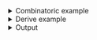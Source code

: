 <details><summary>Combinatoric example</summary>

```no_run
#[derive(Debug, Clone)]
pub struct Options {
    turbo: bool,
    backing: bool,
    xinerama: bool,
}

fn toggle_option(name: &'static str, help: &'static str) -> impl Parser<bool> {
    // parse +name and -name into a bool
    any::<String, _, _>(name, move |s: String| {
        if let Some(rest) = s.strip_prefix('+') {
            (rest == name).then_some(true)
        } else if let Some(rest) = s.strip_prefix('-') {
            (rest == name).then_some(false)
        } else {
            None
        }
    })
    // set a custom usage and help metavariable
    .metavar(
        &[
            ("+", Style::Literal),
            (name, Style::Literal),
            (" | ", Style::Text),
            ("-", Style::Literal),
            (name, Style::Literal),
        ][..],
    )
    // set a custom help description
    .help(help)
    // apply this parser to all unconsumed items
    .anywhere()
}

pub fn options() -> OptionParser<Options> {
    let backing = toggle_option("backing", "Enable or disable backing")
        .fallback(false)
        .debug_fallback();
    let xinerama = toggle_option("xinerama", "enable or disable Xinerama")
        .fallback(true)
        .debug_fallback();
    let turbo = short('t')
        .long("turbo")
        .help("Engage the turbo mode")
        .switch();
    construct!(Options {
        turbo,
        backing,
        xinerama,
    })
    .to_options()
}
```

</details>
<details><summary>Derive example</summary>

```no_run
#[derive(Debug, Clone, Bpaf)]
#[bpaf(options)]
pub struct Options {
    /// Engage the turbo mode
    #[bpaf(short, long)]
    turbo: bool,
    #[bpaf(external(backing), fallback(false), debug_fallback)]
    backing: bool,
    #[bpaf(external(xinerama), fallback(true), debug_fallback)]
    xinerama: bool,
}

fn toggle_option(name: &'static str, help: &'static str) -> impl Parser<bool> {
    // parse +name and -name into a bool
    any::<String, _, _>(name, move |s: String| {
        if let Some(rest) = s.strip_prefix('+') {
            (rest == name).then_some(true)
        } else if let Some(rest) = s.strip_prefix('-') {
            (rest == name).then_some(false)
        } else {
            None
        }
    })
    // set a custom usage and help metavariable
    .metavar(
        &[
            ("+", Style::Literal),
            (name, Style::Literal),
            (" | ", Style::Text),
            ("-", Style::Literal),
            (name, Style::Literal),
        ][..],
    )
    // set a custom help description
    .help(help)
    // apply this parser to all unconsumed items
    .anywhere()
}

fn backing() -> impl Parser<bool> {
    toggle_option("backing", "Enable or disable backing")
}

fn xinerama() -> impl Parser<bool> {
    toggle_option("xinerama", "enable or disable Xinerama")
}
```

</details>
<details><summary>Output</summary>

`--help` message describes all the flags as expected


<div class='bpaf-doc'>
$ app --help<br>
<p><b>Usage</b>: <tt><b>app</b></tt> [<tt><b>-t</b></tt>] [<tt><b>+backing</b></tt> | <tt><b>-backing</b></tt>] [<tt><b>+xinerama</b></tt> | <tt><b>-xinerama</b></tt>]</p><p><div>
<b>Available options:</b></div><dl><dt><tt><b>-t</b></tt>, <tt><b>--turbo</b></tt></dt>
<dd>Engage the turbo mode</dd>
<dt><tt><b>+backing</b></tt> | <tt><b>-backing</b></tt></dt>
<dd>Enable or disable backing</dd>
<dt></dt>
<dd>[default: false]</dd>
<dt><tt><b>+xinerama</b></tt> | <tt><b>-xinerama</b></tt></dt>
<dd>enable or disable Xinerama</dd>
<dt></dt>
<dd>[default: true]</dd>
<dt><tt><b>-h</b></tt>, <tt><b>--help</b></tt></dt>
<dd>Prints help information</dd>
</dl>
</p>
<style>
div.bpaf-doc {
    padding: 14px;
    background-color:var(--code-block-background-color);
    font-family: mono;
    margin-bottom: 0.75em;
}
div.bpaf-doc dt { margin-left: 1em; }
div.bpaf-doc dd { margin-left: 3em; }
div.bpaf-doc dl { margin-top: 0; padding-left: 1em; }
div.bpaf-doc  { padding-left: 1em; }
</style>
</div>


Parser obeys the defaults


<div class='bpaf-doc'>
$ app <br>
Options { turbo: false, backing: false, xinerama: true }
</div>


And can handle custom values


<div class='bpaf-doc'>
$ app --turbo -xinerama +backing<br>
Options { turbo: true, backing: true, xinerama: false }
</div>


`bpaf` won't be able to generate good error messages or suggest to fix typos to users since it
doesn't really knows what the function inside `any` is going to consume


<div class='bpaf-doc'>
$ app --turbo -xinerama +backin<br>
<b>+backin</b> is not expected in this context
<style>
div.bpaf-doc {
    padding: 14px;
    background-color:var(--code-block-background-color);
    font-family: mono;
    margin-bottom: 0.75em;
}
div.bpaf-doc dt { margin-left: 1em; }
div.bpaf-doc dd { margin-left: 3em; }
div.bpaf-doc dl { margin-top: 0; padding-left: 1em; }
div.bpaf-doc  { padding-left: 1em; }
</style>
</div>

</details>
